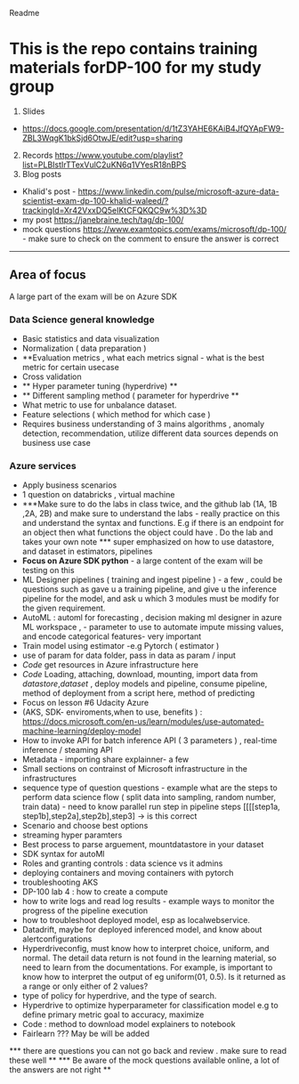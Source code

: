 Readme

# This is the repo contains training materials forDP-100 for my study group 

1. Slides 
- https://docs.google.com/presentation/d/1tZ3YAHE6KAiB4JfQYApFW9-ZBL3WqgK1bkSjd6OtwJE/edit?usp=sharing
2. Records https://www.youtube.com/playlist?list=PLBIstIrTTexVulC2uKN6q1VYesR18nBPS
3. Blog posts
- Khalid's post - https://www.linkedin.com/pulse/microsoft-azure-data-scientist-exam-dp-100-khalid-waleed/?trackingId=Xr42VxxDQ5eIKtCFQKQC9w%3D%3D
- my post https://janebraine.tech/tag/dp-100/
- mock questions https://www.examtopics.com/exams/microsoft/dp-100/ - make sure to check on the comment to ensure the answer is correct 
-----------------------------------------------------------------
## Area of focus 
A large part of the exam will be on Azure SDK 
### Data Science general knowledge 
- Basic statistics and data visualization
- Normalization ( data preparation )
- **Evaluation metrics , what each metrics signal - what is the best metric for certain usecase 
- Cross validation
- ** Hyper parameter tuning (hyperdrive) **
- ** Different sampling method ( parameter for hyperdrive **
- What metric to use for unbalance dataset. 
- Feature selections ( which method for which case )
- Requires business understanding of 3 mains algorithms , anomaly detection, recommendation, utilize different data sources depends on business use case 
### Azure services 
- Apply business scenarios
- 1 question on databricks , virtual machine 
- ***Make sure to do the labs in class twice, and the github lab (1A, 1B ,2A, 2B) and make sure to understand the labs - really practice on this and understand the syntax and functions. E.g if there is an endpoint for an object then what functions the object could have . Do the lab and takes your own note
*** super emphasized on how to use datastore, and dataset in estimators, pipelines
- **Focus on Azure SDK python** - a large content of the exam will be testing on this
- ML Designer pipelines ( training and ingest pipeline ) - a few , could be questions such as gave u a training pipeline, and give u the inference pipeline for the model, and ask u which 3 modules must be modify for the given requirement.
- AutoML : automl for forecasting , decision making  ml designer in azure ML workspace , -  parameter to use to automate impute missing values, and encode categorical features- very important 
- Train model using estimator -e.g Pytorch ( estimator )
- use of param for data folder, pass in data as param / input
- *Code* get resources in Azure infrastructure here
- *Code* Loading, attaching, download, mounting, import data from *datastore*,*dataset* , deploy models and pipeline, consume pipeline, method of deployment from a script here, method of predicting
- Focus on lesson #6 Udacity Azure 
- (AKS, SDK- enviroments,when to use, benefits ) : https://docs.microsoft.com/en-us/learn/modules/use-automated-machine-learning/deploy-model
- How to invoke API for batch inference API ( 3 parameters ) , real-time inference / steaming API 
- Metadata - importing share explainner- a few 
- Small sections on contrainst of Microsoft infrastructure in the infrastructures 
- sequence type of question questions - example what are the steps to perform data science flow ( split data into sampling, random number, train data) -  need to know parallel run step in pipeline steps [[[[step1a, step1b],step2a],step2b],step3] -> is this correct 
- Scenario and choose best options
- streaming hyper paramters
- Best process to parse arguement, mountdatastore in your dataset 
- SDK syntax for autoMl 
- Roles and granting controls : data science vs it admins
- deploying containers and moving containers with pytorch
- troubleshooting AKS
- DP-100 lab 4 : how to create a compute
- how to write logs and read log results - example ways to monitor the progress of the pipeline execution
- how to troubleshoot deployed model, esp as localwebservice.
- Datadrift, maybe for deployed inferenced model, and know about alertconfigurations
- Hyperdriveconfig, must know how to interpret choice, uniform, and normal. The detail data return is not found in the learning material, so need to learn from the documentations. For example, is important to know how to interpret the output of eg uniform(01, 0.5). Is it returned as a range or only either of 2 values?
- type of policy for hyperdrive, and the type of search.
- Hyperdrive to optimize hyperparameter for classification model e.g to define primary metric goal to accuracy, maximize
- Code :  method to download model explainers to notebook
- Fairlearn ??? May be will be added 


*** there are questions you can not go back and review . make sure to read these well **
*** Be aware of the mock questions available online, a lot of the answers are not right **




